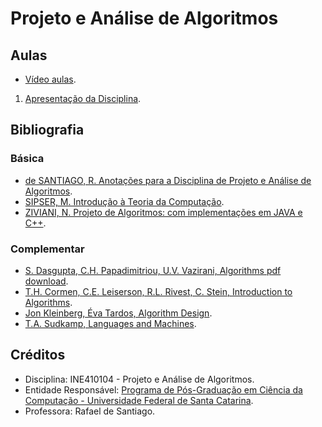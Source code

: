 # Projeto e Análise de Algoritmos

## Aulas

- [Vídeo aulas](https://moodle.ufsc.br/mod/page/view.php?id=2250874).

1. [Apresentação da Disciplina](00_class_introduction.md).

## Bibliografia

### Básica

- [de SANTIAGO, R. Anotações para a Disciplina de Projeto e Análise de Algoritmos](ufsc.br/~r.santiago/downloads/INE410104.pdf).
- [SIPSER, M. Introdução à Teoria da Computação](https://drive.google.com/file/d/1NA7_gHAD4yU-6ihbHyxpLvwNsTA6g2-o/view?usp=sharing).
- [ZIVIANI, N. Projeto de Algoritmos: com implementações em JAVA e C++](https://drive.google.com/file/d/1qnKq4_nZjL8nrvzHsUDFqrKJbkPC8pDO/view?usp=sharing).

### Complementar

- [S. Dasgupta, C.H. Papadimitriou, U.V. Vazirani, Algorithms pdf download](https://drive.google.com/file/d/1pmihCYAMH82qiF6OSabnl_6k-u9AlgzD/view?usp=sharing).
- [T.H. Cormen, C.E. Leiserson, R.L. Rivest, C. Stein, Introduction to Algorithms](https://drive.google.com/file/d/1_cizp9o_i7-cXArqM4jXuau_y8d5MTnr/view?usp=sharing).
- [Jon Kleinberg, Éva Tardos, Algorithm Design](https://drive.google.com/file/d/1g9eCdfstiEkcAtIHTN3ITg0bUzlNEihX/view?usp=sharing).
- [T.A. Sudkamp, Languages and Machines](https://drive.google.com/file/d/1vPo8_yzSBCDuT-bsZRAhfSYxsMR8w0ps/view?usp=sharing).

## Créditos

- Disciplina: INE410104 - Projeto e Análise de Algoritmos.
- Entidade Responsável: [Programa de Pós-Graduação em Ciência da Computação - Universidade Federal de Santa Catarina](https://ppgcc.ufsc.br/).
- Professora: Rafael de Santiago.
